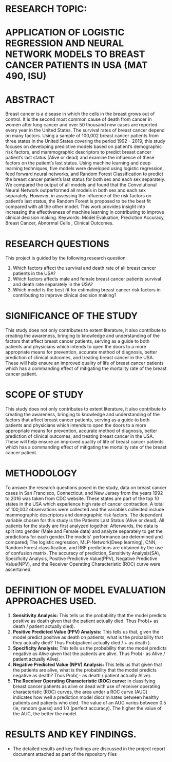 # RESEARCH TOPIC:
  # APPLICATION OF LOGISTIC REGRESSION AND NEURAL NETWORK MODELS TO BREAST CANCER PATIENTS IN USA (MAT 490, ISU)
  
  # ABSTRACT
Breast cancer is a disease in which the cells in the breast grows out of control. It is the second
most common cause of death from cancer in women after lung cancer and over 50 thousand
new cases are reported every year in the United States. The survival rates of breast cancer depend on many factors. 
Using a sample of 100,002 breast cancer patients from three states in
the United States covering the period 1992 – 2019, this study focuses on developing predictive
models based on patient’s demographic risk factors, and mammographic descriptors to predict
breast cancer patient’s last status (Alive or dead) and examine the influence of these factors
on the patient’s last status. Using machine learning and deep learning techniques, five models
were developed using logistic regression, feed forward neural networks, and Random Forest
Classification to predict the breast cancer patient’s last status for both sex and each sex separately. We compared the output
of all models and found that the Convolutional Neural Network
outperformed all models in both sex and each sex separately. However, in assessing the influence of the risk factors on patient’s
last status, the Random Forest is proposed to be the best fit
compared with all the other model. This work provides insight into increasing the effectiveness
of machine learning in contributing to improve clinical decision making.
Keywords: Model Evaluation, Prediction Accuracy, Breast Cancer, Abnormal Cells , Clinical Outcomes.

# RESEARCH QUESTIONS
This project is guided by the following research question: 
   1. Which factors affect the survival and death rate of all breast cancer patients in the USA?
   2. Which factors affects male and female breast cancer patients survival and death rate separately in the USA?
   3. Which model is the best fit for estimating breast cancer risk factors in contributing to improve clinical decision making?
 
 # SIGNIFICANCE OF THE STUDY
This study does not only contributes to extent literature, it also contribute to creating the awareness, bringing to knowledge and 
understanding of the factors that affect breast cancer patients, serving as a guide to both patients and physicians which intends 
to open the doors to a more appropriate means for prevention, accurate method of diagnosis, better prediction of clinical outcomes, 
and treating breast cancer in the USA. These will help ensure an improved quality of life of breast cancer patients which has a commanding 
effect of mitigating the mortality rate of the breast cancer patient.

# SCOPE OF STUDY

This study does not only contributes to extent literature, it also contribute to creating the awareness, bringing to knowledge 
and understanding of the factors that affect breast cancer patients, serving as a guide to both patients and physicians which intends 
to open the doors to a more appropriate means for prevention, accurate method of diagnosis, better prediction of clinical
outcomes, and treating breast cancer in the USA. These will help ensure an improved quality of life of breast cancer patients which has a
commanding effect of mitigating the mortality rate of the breast cancer patient.

# METHODOLOGY  
To answer the research questions posed in the study, data on breast cancer cases in San Francisco, Connecticut, and New
Jersey from the years 1992 to 2016 was taken from CDC website. These states are part of the top 10 states in the USA which experience high 
rate of cancer contraction. A total of 100,002 observations were collected and the variables collected include mammographic descriptors and
demographic risk factors. The dependent variable chosen for this study is the Patients Last Status (Alive or dead). All patients for the study 
are first analyzed together. Afterwards, the data is split into gender (Male and Female data) and analyze separately to get the predictions for
each gender.The models' performance are determined and compared; The logistic regression, MLP-Network(Deep learning), CNN, Random Forest classification,
and RBF predictions are obtained by the use of confusion matrix. The accuracy of prediction, Sensitivity Analysis(SA), Specificity Analysis, Positive Predictive 
Value(PPV), Negative Predictive Value(NPV), and the Receiver Operating Characteristic (ROC) curve were ascertained.

# DEFINITION OF MODEL EVALUATION APPROACHES USED.
  1. **Sensitivity Analysis:** This tells us the probability that the model predicts positive as death given
     that the patient actually died. Thus Prob(+ as death / patient actually died).
  2. **Positive Predicted Value (PPV) Analysis:** This tells us that, given the model predict positive
     as death on patients, what is the probability that they actually died? Thus Prob(patient actually died / + as death ).
  3. **Specificity Analysis:** This tells us the probability that the model predicts negative as Alive given
     that the patients are alive. Thus Prob(- as Alive / patient actually Alive).
  4. **Negative Predicted Value (NPV) Analysis:** This tells us that given that the patients are alive,
     what is the probability that the model predicts negative as death? Thus Prob( - as death / patient actually Alive).
  5. **The Receiver Operating Characteristic (ROC) curve:** in classifying breast cancer patients as
     alive or dead with use of receiver operating characteristic (ROC) curves, the area under a ROC
     curve (AUC) indicates how well a prediction model discriminates between healthy patients and
     patients who died. The value of an AUC varies between 0.5 (ie, random guess) and 1.0 (perfect
     accuracy). The higher the value of the AUC, the better the model.
     
# RESULTS AND KEY FINDINGS.
   - The detailed results and key findings are discussed in the project report document attached as part of the repository files
     
     
     



